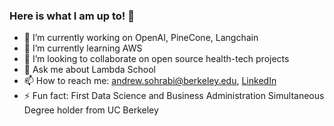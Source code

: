### Here is what I am up to! 👋

- 🔭 I’m currently working on OpenAI, PineCone, Langchain
- 🌱 I’m currently learning AWS
- 👯 I’m looking to collaborate on open source health-tech projects
- 💬 Ask me about Lambda School
- 📫 How to reach me: <andrew.sohrabi@berkeley.edu>, [LinkedIn](https://www.linkedin.com/in/andrewsohrabi/)
- ⚡ Fun fact: First Data Science and Business Administration Simultaneous Degree holder from UC Berkeley
